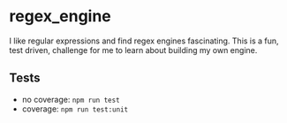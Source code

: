 # regex_engine
I like regular expressions and find regex engines fascinating. This is a fun, test driven, challenge for me to learn about building my own engine.

## Tests
- no coverage: `npm run test`
- coverage: `npm run test:unit`
